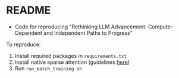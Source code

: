 # README
- Code for reproducing "Rethinking LLM Advancement: Compute-Dependent and Independent Paths to Progress"

To reproduce:
1. Install required packages in `requirements.txt`
2. Install native sparse attention (guidelines [here](https://github.com/fla-org/native-sparse-attention))
3. Run `run_batch_training.sh`
